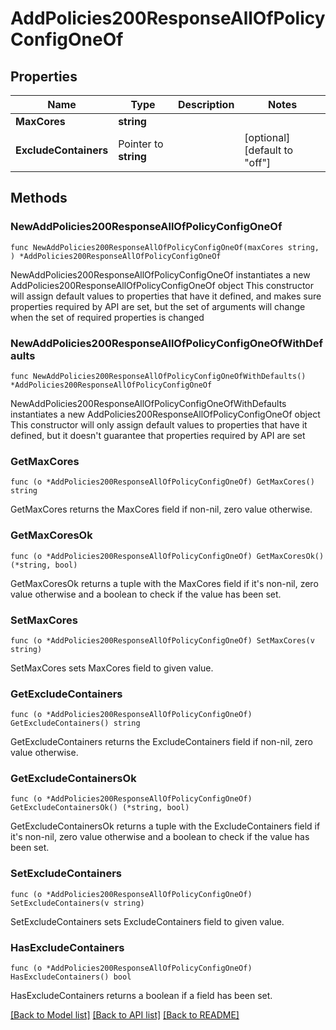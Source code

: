 # AddPolicies200ResponseAllOfPolicyConfigOneOf

## Properties

Name | Type | Description | Notes
------------ | ------------- | ------------- | -------------
**MaxCores** | **string** |  | 
**ExcludeContainers** | Pointer to **string** |  | [optional] [default to "off"]

## Methods

### NewAddPolicies200ResponseAllOfPolicyConfigOneOf

`func NewAddPolicies200ResponseAllOfPolicyConfigOneOf(maxCores string, ) *AddPolicies200ResponseAllOfPolicyConfigOneOf`

NewAddPolicies200ResponseAllOfPolicyConfigOneOf instantiates a new AddPolicies200ResponseAllOfPolicyConfigOneOf object
This constructor will assign default values to properties that have it defined,
and makes sure properties required by API are set, but the set of arguments
will change when the set of required properties is changed

### NewAddPolicies200ResponseAllOfPolicyConfigOneOfWithDefaults

`func NewAddPolicies200ResponseAllOfPolicyConfigOneOfWithDefaults() *AddPolicies200ResponseAllOfPolicyConfigOneOf`

NewAddPolicies200ResponseAllOfPolicyConfigOneOfWithDefaults instantiates a new AddPolicies200ResponseAllOfPolicyConfigOneOf object
This constructor will only assign default values to properties that have it defined,
but it doesn't guarantee that properties required by API are set

### GetMaxCores

`func (o *AddPolicies200ResponseAllOfPolicyConfigOneOf) GetMaxCores() string`

GetMaxCores returns the MaxCores field if non-nil, zero value otherwise.

### GetMaxCoresOk

`func (o *AddPolicies200ResponseAllOfPolicyConfigOneOf) GetMaxCoresOk() (*string, bool)`

GetMaxCoresOk returns a tuple with the MaxCores field if it's non-nil, zero value otherwise
and a boolean to check if the value has been set.

### SetMaxCores

`func (o *AddPolicies200ResponseAllOfPolicyConfigOneOf) SetMaxCores(v string)`

SetMaxCores sets MaxCores field to given value.


### GetExcludeContainers

`func (o *AddPolicies200ResponseAllOfPolicyConfigOneOf) GetExcludeContainers() string`

GetExcludeContainers returns the ExcludeContainers field if non-nil, zero value otherwise.

### GetExcludeContainersOk

`func (o *AddPolicies200ResponseAllOfPolicyConfigOneOf) GetExcludeContainersOk() (*string, bool)`

GetExcludeContainersOk returns a tuple with the ExcludeContainers field if it's non-nil, zero value otherwise
and a boolean to check if the value has been set.

### SetExcludeContainers

`func (o *AddPolicies200ResponseAllOfPolicyConfigOneOf) SetExcludeContainers(v string)`

SetExcludeContainers sets ExcludeContainers field to given value.

### HasExcludeContainers

`func (o *AddPolicies200ResponseAllOfPolicyConfigOneOf) HasExcludeContainers() bool`

HasExcludeContainers returns a boolean if a field has been set.


[[Back to Model list]](../README.md#documentation-for-models) [[Back to API list]](../README.md#documentation-for-api-endpoints) [[Back to README]](../README.md)


